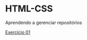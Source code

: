 # HTML-CSS
 
Aprendendo a gerenciar repositórios

<a href="https://github.com/DanielRAlves1/HTML-CSS/blob/main/Exercícios/DESAFIO%20ANDROID/desafio.html" target="_blank">Exercício 01 </a>